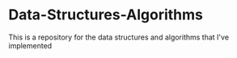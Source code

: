 # Data-Structures-Algorithms
This is a repository for the data structures and algorithms that I've implemented
